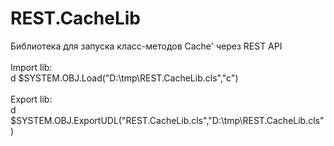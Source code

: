 # REST.CacheLib
Библиотека для запуска класс-методов Cache' через REST API 
<br>
<br>Import lib:
<br>  d $SYSTEM.OBJ.Load("D:\tmp\REST.CacheLib.cls","c")	
<br>Export lib:
<br>  d $SYSTEM.OBJ.ExportUDL("REST.CacheLib.cls","D:\tmp\REST.CacheLib.cls")	
